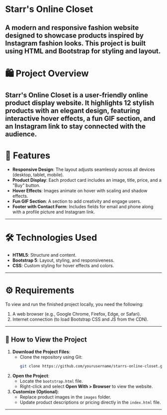 # Starr's Online Closet
A modern and responsive fashion website designed to showcase products inspired by Instagram fashion looks. 
This project is built using **HTML** and **Bootstrap** for styling and layout. 
---

# 🛍️ **Project Overview**
Starr's Online Closet is a user-friendly online product display website. It highlights 12 stylish products with an elegant design, 
featuring interactive hover effects, a fun GIF section, and an Instagram link to stay connected with the audience.
---

# 🎨 **Features**
- **Responsive Design**: The layout adjusts seamlessly across all devices (desktop, tablet, mobile).
- **Product Display**: Each product card includes an image, title, price, and a "Buy" button.
- **Hover Effects**: Images animate on hover with scaling and shadow effects.
- **Fun GIF Section**: A section to add creativity and engage users.
- **Footer with Contact Form**: Includes fields for email and phone along with a profile picture and Instagram link.
---

# 🛠️ **Technologies Used**
- **HTML5**: Structure and content.
- **Bootstrap 5**: Layout, styling, and responsiveness.
- **CSS**: Custom styling for hover effects and colors.
---

# ⚙️ **Requirements**
To view and run the finished project locally, you need the following:

1. A web browser (e.g., Google Chrome, Firefox, Edge, or Safari).
2. Internet connection (to load Bootstrap CSS and JS from the CDN).
---

## 🚀 **How to View the Project**
1. **Download the Project Files**:
   - Clone the repository using Git:
     ```bash
     git clone https://github.com/yourusername/starrs-online-closet.git
2. **Open the Project**:
   - Locate the `bootstrap.html` file.
   - Right-click and select **Open With > Browser** to view the website.
3. **Customize (Optional)**:
   - Replace product images in the `images` folder.
   - Update product descriptions or pricing directly in the `index.html` file.
---
